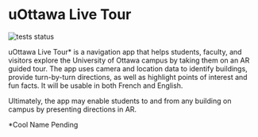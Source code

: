 # uOttawa Live Tour

![tests status](https://github.com/SEG491X-Team16/uOttawa-Live-Tour/actions/workflows/main.yml/badge.svg?branch=main)

uOttawa Live Tour* is a navigation app that helps students, faculty, and visitors explore the University of Ottawa campus by taking them on an AR guided tour. The app uses camera and location data to identify buildings, provide turn-by-turn directions, as well as highlight points of interest and fun facts. It will be usable in both French and English. 

Ultimately, the app may enable students to and from any building on campus by presenting directions in AR.

*Cool Name Pending

